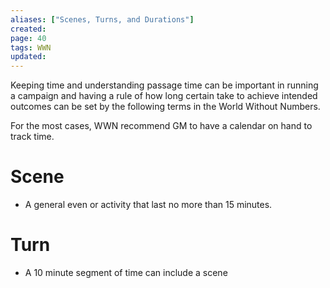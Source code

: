 ```yaml
---
aliases: ["Scenes, Turns, and Durations"]
created: 
page: 40
tags: WWN
updated: 
---
```

Keeping time and understanding passage time can be important in running a campaign and having a rule of how long certain take to achieve intended outcomes can be set by the following terms in the World Without Numbers.

For the most cases, WWN recommend GM to have a calendar on hand to track time.
# Scene
- A general even or activity that last no more than 15 minutes.
# Turn
- A 10 minute segment of time can include a scene
